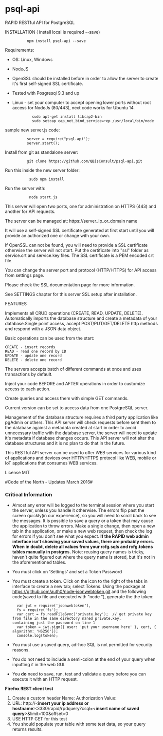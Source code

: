 # psql-api
RAPID RESTful API for PostgreSQL

INSTALLATION  ( install local is required  --save)

              npm install psql-api --save

Requirements:
- OS: Linux, Windows 
- NodeJS
- OpenSSL should be installed before in order to allow the server to create it's first self-signed SSL certificate.
- Tested with Posgresql 9.3 and up
- Linux - set your computer to accept opening lower ports without root access for NodeJs (80/443), next code works for Ubuntu 14.

               sudo apt-get install libcap2-bin
               sudo setcap cap_net_bind_service=+ep /usr/local/bin/node

sample new server.js code:

              server = require("psql-api");
              server.start();


Install from git as standalone server:

              git clone https://github.com/QBisConsult/psql-api.git

Run this inside the new server folder:   

               sudo npm install

Run the server with:

               node start.js

This server will open two ports, one for administration on HTTPS (443) and another for API requests.

The server can be managed at:  https://server_Ip_or_domain name

It will use a self-signed SSL certificate generated at first start until you will provide an authorized one or change with your own.

If OpenSSL can not be found, you will need to provide a SSL certificate otherwise the server will not start.
Put the certificate into "ssl" folder as service.crt and service.key files. The SSL certificate is a PEM encoded crt file.

You can change the server port and protocol (HTTP/HTTPS) for API access from settings page.

Please check the SSL documentation page for more information.

See SETTINGS chapter for this server SSL setup after installation.

FEATURES

Implements all CRUD operations (CREATE, READ, UPDATE, DELETE).
Automatically imports the database structure and create a metadata of your database.Single point access, accept POST/PUT/GET/DELETE http methods and respond with a JSON data object.

Basic operations can be used from the start:

    CREATE - insert records
    READ - read one record by ID
    UPDATE - update one record
    DELETE - delete one record

The servers accepts batch of different commands at once and uses transactions by default.

Inject your code BEFORE and AFTER operations in order to customize access to each action.

Create queries and access them with simple GET commands.

Current version can be set to access data from one PostgreSQL server.

Management of the database structure requires a third party application like pgAdmin or others. This API server will check requests before sent them to the database against a metadata created at start in order to avoid unnecessary traffic with the database server, the server will need to update it's metadata if database changes occurs. This API server will not alter the database structures and it is no plan to do that in the future.

This RESTful API server can be used to offer WEB services for various kind of applications and devices over HTTP/HTTPS protocol like WEB, mobile or IoT applications  that consumes WEB services.



License MIT

#Code of the North - Updates March 2016#

### Critical Information
- Almost any error will be logged to the terminal session where you start the server, unless you handle it otherwise. The errors flip past the screen quickly(in our experience), so you will need to scroll back to see the messages. It is possible to save a query or a token that may cause the application to throw errors. Make a single change, then open a new tab in the application, or make a new web request, then check the log for errors if you don't see what you expect. **If the RAPID web admin interface isn't showing your saved values, there are probably errors. When in doubt, delete all values from your rcfg.sqls and rcfg.tokens tables manually in postgres.** Note: reusing query names is tricky, haven't quite figured out where the query name is stored, but it's not in the aforementioned tables. 
- You must click on 'Settings' and set a Token Password
- You must create a token. Click on the icon to the right of the tabs in interface to create a new tab; select Tokens. Using the package at https://github.com/auth0/node-jsonwebtoken.git and the following code(saved to file and executed with "node <filename>"), generate the the token:

        var jwt = require('jsonwebtoken'),
        fs = require('fs');
        var cert = fs.readFileSync('private.key');  // get private key from file in the same directory naned private.key,          containing just the password on line 1
        var token = jwt.sign({ user: 'put your username here' }, cert, { algorithm: 'HS256'});
        console.log(token);

- You must use a saved query, ad-hoc SQL is not permitted for security reasons.
- You do not need to include a semi-colon at the end of your query when inputting it in the web GUI.
- You **do** need to save, run, test and validate a query before you can execute it with an HTTP request.

**Firefox REST client test**

1. Create a custom header
      Name: Authorization
      Value: <insert token from jwt code above>
2. URL: http://<**insert your ip address or hostname**>:3330/rapid/rpdquery?csql=<**insert name of saved query**>&limit=100&offset=0
3. USE HTTP GET for this test
4. You should populate your table with some test data, so your query returns results. 
